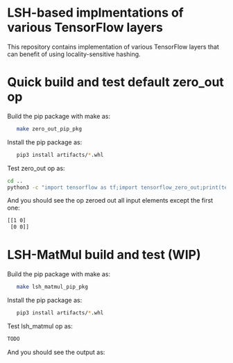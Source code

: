 # LSH-based implmentations of various TensorFlow layers

This repository contains implementation of various TensorFlow layers that can
benefit of using locality-sensitive hashing.

# Quick build and test default zero_out op

Build the pip package with make as:
```bash
   make zero_out_pip_pkg
```
Install the pip package as:
```bash
   pip3 install artifacts/*.whl
```
Test zero_out op as:
```bash
cd ..
python3 -c "import tensorflow as tf;import tensorflow_zero_out;print(tensorflow_zero_out.zero_out([[1,2], [3,4]]))"
```
And you should see the op zeroed out all input elements except the first one:
```bash
[[1 0]
 [0 0]]
```

# LSH-MatMul build and test (WIP)

Build the pip package with make as:
```bash
   make lsh_matmul_pip_pkg
```
Install the pip package as:
```bash
   pip3 install artifacts/*.whl
```
Test lsh_matmul op as:
```bash
TODO
```
And you should see the output as:
```bash
```
